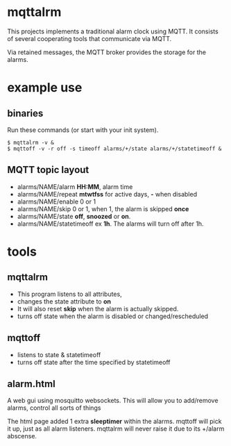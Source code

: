 # mqttalrm

This projects implements a traditional alarm clock using MQTT.
It consists of several cooperating tools that communicate
via MQTT.

Via retained messages, the MQTT broker provides the storage
for the alarms.

# example use
## binaries

Run these commands (or start with your init system).

	$ mqttalrm -v &
	$ mqttoff -v -r off -s timeoff alarms/+/state alarms/+/statetimeoff &

## MQTT topic layout

* alarms/NAME/alarm	**HH:MM**, alarm time
* alarms/NAME/repeat	**mtwtfss** for active days, **-** when disabled
* alarms/NAME/enable	0 or 1
* alarms/NAME/skip	0 or 1, when 1, the alarm is skipped **once**
* alarms/NAME/state	**off**, **snoozed** or **on**.
* alarms/NAME/statetimeoff	ex **1h**. The alarms will turn off after 1h.

# tools
## mqttalrm

* This program listens to all attributes,
* changes the state attribute to **on**
* It will also reset **skip** when the alarm is actually skipped.
* turns off state when the alarm is disabled or changed/rescheduled

## mqttoff

* listens to state & statetimeoff
* turns off state after the time specified by statetimeoff

## alarm.html

A web gui using mosquitto websockets.
This will allow you to add/remove alarms, control all sorts of things

The html page added 1 extra **sleeptimer** within the alarms.
mqttoff will pick it up, just as all alarm listeners.
mqttalrm will never raise it due to its +/alarm abscense.
